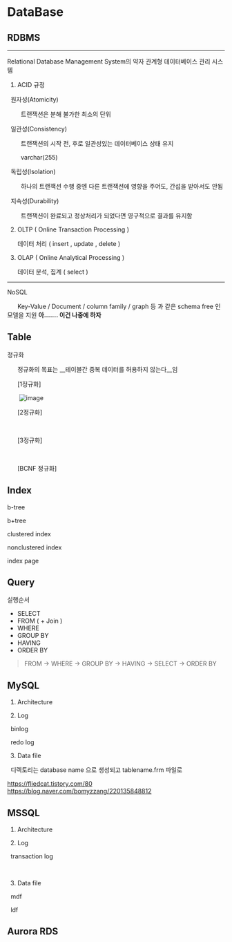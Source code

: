 DataBase
=============

## RDBMS
******

Relational Database Management System의 약자 관계형 데이터베이스 관리 시스템 



1. ACID 규정 

&nbsp;&nbsp;원자성(Atomicity)
            
&nbsp;&nbsp;&nbsp;&nbsp;&nbsp;&nbsp;&nbsp;&nbsp;트랜잭션은 분해 불가한 최소의 단위

&nbsp;&nbsp;일관성(Consistency)

&nbsp;&nbsp;&nbsp;&nbsp;&nbsp;&nbsp;&nbsp;&nbsp;트랜잭션의 시작 전, 후로 일관성있는 데이터베이스 상태 유지

&nbsp;&nbsp;&nbsp;&nbsp;&nbsp;&nbsp;&nbsp;&nbsp;varchar(255)

&nbsp;&nbsp;독립성(Isolation)

&nbsp;&nbsp;&nbsp;&nbsp;&nbsp;&nbsp;&nbsp;&nbsp;하나의 트랜잭션 수행 중엔 다른 트랜잭션에 영향을 주어도, 간섭을 받아서도 안됨

&nbsp;&nbsp;지속성(Durability)

&nbsp;&nbsp;&nbsp;&nbsp;&nbsp;&nbsp;&nbsp;&nbsp;트랜잭션이 완료되고 정상처리가 되었다면 영구적으로 결과를 유지함 



2. OLTP ( Online Transaction Processing )

&nbsp;&nbsp;&nbsp;&nbsp;&nbsp;&nbsp;데이터 처리 ( insert , update , delete )
   
3. OLAP ( Online Analytical Processing )

&nbsp;&nbsp;&nbsp;&nbsp;&nbsp;&nbsp;데이터 분석, 집계 ( select )

******

NoSQL

&nbsp;&nbsp;&nbsp;&nbsp;&nbsp;&nbsp;Key-Value / Document / column family / graph 등 과 같은 schema free 인 모델을 지원 __아....... 이건 나중에 하자__


## Table

정규화

&nbsp;&nbsp;&nbsp;&nbsp;&nbsp;&nbsp;정규화의 목표는 __테이블간 중복 데이터를 허용하지 않는다__임

&nbsp;&nbsp;&nbsp;&nbsp;&nbsp;&nbsp;[1정규화]

&nbsp;&nbsp;&nbsp;&nbsp;&nbsp;&nbsp;
![image](https://github.com/user-attachments/assets/2298d19e-903f-4d7c-8ead-9fc1102c6593)


&nbsp;&nbsp;&nbsp;&nbsp;&nbsp;&nbsp;[2정규화]

&nbsp;&nbsp;&nbsp;&nbsp;&nbsp;&nbsp;

&nbsp;&nbsp;&nbsp;&nbsp;&nbsp;&nbsp;[3정규화]

&nbsp;&nbsp;&nbsp;&nbsp;&nbsp;&nbsp;

&nbsp;&nbsp;&nbsp;&nbsp;&nbsp;&nbsp;[BCNF 정규화]



## Index

b-tree 

b+tree

clustered index

nonclustered index

index page 

## Query
실행순서
* SELECT
* FROM ( + Join ) 
* WHERE
* GROUP BY
* HAVING
* ORDER BY
> FROM -> WHERE -> GROUP BY -> HAVING -> SELECT -> ORDER BY


## MySQL
1. Architecture

2. Log

&nbsp;&nbsp;binlog

&nbsp;&nbsp;redo log 

3. Data file

&nbsp;&nbsp;디렉토리는 database name 으로 생성되고 tablename.frm 파일로 

https://fliedcat.tistory.com/80
https://blog.naver.com/bomyzzang/220135848812


## MSSQL

1. Architecture

2. Log

&nbsp;&nbsp;transaction log

&nbsp;&nbsp;

3. Data file

&nbsp;&nbsp;mdf

&nbsp;&nbsp;ldf

## Aurora RDS





   
